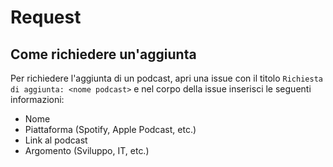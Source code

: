 # Request

## Come richiedere un'aggiunta

Per richiedere l'aggiunta di un podcast, apri una issue con il titolo `Richiesta di aggiunta: <nome podcast>` e nel corpo della issue inserisci le seguenti informazioni:
- Nome
- Piattaforma (Spotify, Apple Podcast, etc.)
- Link al podcast
- Argomento (Sviluppo, IT, etc.)